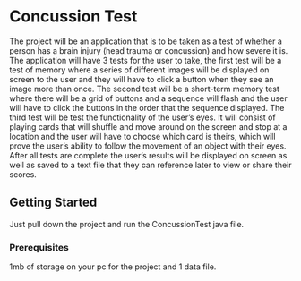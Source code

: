 # Concussion Test

The project will be an application that is to be taken as a test of whether a person has a brain injury (head trauma or concussion) and how severe it is. The application will have 3 tests for the user to take, the first test will be a test of memory where a series of different images will be displayed on screen to the user and they will have to click a button when they see an image more than once. The second test will be a short-term memory test where there will be a grid of buttons and a sequence will flash and the user will have to click the buttons in the order that the sequence displayed. The third test will be test the functionality of the user’s eyes. It will consist of playing cards that will shuffle and move around on the screen and stop at a location and the user will have to choose which card is theirs, which will prove the user’s ability to follow the movement of an object with their eyes. After all tests are complete the user’s results will be displayed on screen as well as saved to a text file that they can reference later to view or share their scores.


## Getting Started

Just pull down the project and run the ConcussionTest java file.

### Prerequisites

1mb of storage on your pc for the project and 1 data file.
